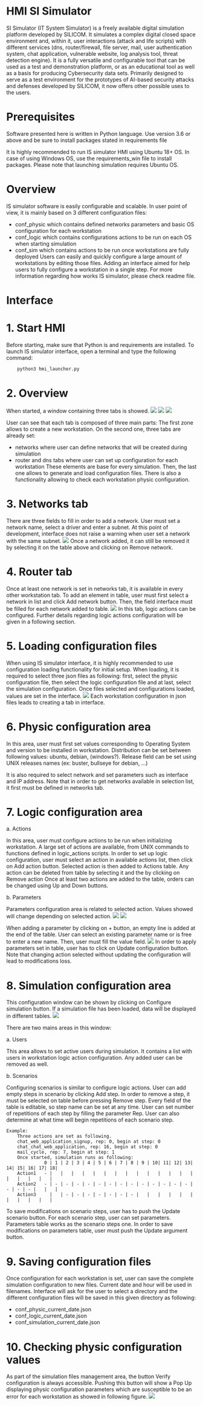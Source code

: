 # HMI SI Simulator

SI Simulator (IT System Simulator) is a freely available digital simulation platform developed by SILICOM. It simulates a complex digital closed space environment and, within it, user interactions (attack and life scripts) with different services (dns, router/firewall, file server, mail, user authentication system, chat application, vulnerable website, log analysis tool, threat detection engine). It is a fully versatile and configurable tool that can be used as a test and demonstration platform, or as an educational tool as well as a basis for producing Cybersecurity data sets. Primarily designed to serve as a test environment for the prototypes of AI-based security attacks and defenses developed by SILICOM, it now offers other possible uses to the users.

# Prerequisites

Software presented here is written in Python language. Use version 3.6 or above and be sure to install packages stated in requirements file

It is highly recommended to run IS simulator HMI using Ubuntu 18+ OS.
In case of using Windows OS, use the requirements_win file to install packages.
Please note that launching simulation requires Ubuntu OS.

# Overview

IS simulator software is easily configurable and scalable. In user point of view, it is mainly based on 3 different configuration files:
- conf_physic which contains defined networks parameters and basic OS configuration for each workstation
- conf_logic which contains configurations actions to be run on each OS when starting simulation
- conf_sim which contains actions to be run once workstations are fully deployed
Users can easily and quickly configure a large amount of workstations by editing those files.
Adding an interface aimed for help users to fully configure a workstation in a single step.
For more information regarding how works IS simulator, please check readme file.

# Interface
# 1. Start HMI
Before starting, make sure that Python is and requirements are installed.  To launch IS simulator interface, open a terminal and type the following command:
```sh
	python3 hmi_launcher.py
```

# 2. Overview
When started, a window containing three tabs is showed.
![](img/overview_01.png)
![](img/overview_02.png)
![](img/overview_03.png)

User can see that each tab is composed of three main parts:
The first zone allows to create a new workstation.
On the second one, three tabs are already set:
- networks where user can define networks that will be created during simulation
- router and dns tabs where user can set up configuration for each workstation
These elements are base for every simulation.
Then, the last one allows to generate and load configuration files. There is also a functionality allowing to check each workstation physic configuration.

# 3. Networks tab
There are three fields to fill in order to add a network.
User must set a network name, select a driver and enter a subnet.
At this point of development, interface does not raise a warning when user set a network with the same subnet.
![](img/networks_01.png)
Once a network added, it can still be removed it by selecting it on the table above and clicking on Remove network.
       
# 4. Router tab
Once at least one network is set in networks tab, it is available in every other workstation tab.
To add an element in table, user must first select a network in list and click Add network button.
Then, the field interface must be filled for each network added to table.
![](img/router_01.png)
In this tab, logic actions can be configured.
Further details regarding logic actions configuration will be given in a following section.

# 5. Loading configuration files
When using IS simulator interface, it is highly recommended to use configuration loading functionality for initial setup. When loading, it is required to select three json files as following: first, select the physic configuration file, then select the logic configuration file and at last, select the simulation configuration.
Once files selected and configurations loaded, values are set in the interface.
![](img/loaded_01.png)
Each workstation configuration in json files leads to creating a tab in interface.

# 6. Physic configuration area
In this area, user must first set values corresponding to Operating System and version to be installed in workstation.
Distribution can be set between following values: ubuntu, debian, (windows?).
Release field can be set using UNIX releases names (ex: buster, bullseye for debian, ...)

It is also required to select network and set parameters such as interface and IP address.
Note that in order to get networks available in selection list, it first must be defined in networks tab.

# 7. Logic configuration area
a. Actions

In this area, user must configure actions to be run when initializing workstation.
A large set of actions are available, from UNIX commands to functions defined in logic_actions scripts.
In order to set up logic configuration, user must select an action in available actions list, then click on Add action button. Selected action is then added to Actions table.
Any action can be deleted from table by selecting it and the by clicking on Remove action
Once at least two actions are added to the table, orders can be changed using Up and Down buttons.

b. Parameters

Parameters configuration area is related to selected action. Values showed will change depending on selected action.
![](img/param_01.png)
![](img/param_02.png)

When adding a parameter by clicking on + button, an empty line is added at the end of the table.
User can select an existing parameter name or is free to enter a new name. Then, user must fill the value field.
![](img/param_03.png)
In order to apply parameters set in table, user has to click on Update configuration button. 
Note that changing action selected without updating the configuration will lead to modifications loss.

# 8. Simulation configuration area
This configuration window can be shown by clicking on Configure simulation button.
If a simulation file has been loaded, data will be displayed in different tables.
![](img/simulation_01.png)

There are two mains areas in this window:

a. Users

This area allows to set active users during simulation. It contains a list with users in workstation logic action configuration.
Any added user can be removed as well.

b. Scenarios

Configuring scenarios is similar to configure logic actions.
User can add empty steps in scenario by clicking Add step.
In order to remove a step, it must be selected on table before pressing Remove step.
Every field of the table is editable, so step name can be set at any time.
User can set number of repetitions of each step by filling the parameter Rep.
User can also determine at what time will begin repetitions of each scenario step.
```
Example: 
    Three actions are set as following.
	chat_web_application_signup, rep: 0, begin at step: 0
	chat_chat_web_application, rep: 16, begin at step: 0
	mail_cycle, rep: 7, begin at step: 1
	Once started, simulation runs as following:
              0 | 1 | 2 | 3 | 4 | 5 | 6 | 7 | 8 | 9 | 10| 11| 12| 13| 14| 15| 16| 17| 18|
    Action1   - |   |   |   |   |   |   |   |   |   |   |   |   |   |   |   |   |   |   |
    Action2   - | - | - | - | - | - | - | - | - | - | - | - | - | - | - | - | - |   |   |
    Action3     |   | - | - | - | - | - | - | - |   |   |   |   |   |   |   |   |   |   |
```

To save modifications on scenario steps, user has to push the Update scenario button.
For each scenario step, user can set parameters. Parameters table works as the scenario steps one. In order to save modifications on parameters table, user must push the Update argument button.

# 9. Saving configuration files
Once configuration for each workstation is set, user can save the complete simulation configuration to new files. 
Current date and hour will be used in filenames.
Interface will ask for the user to select a directory and the different configuration files will be saved in this given directory as following:
- conf_physic_current_date.json
- conf_logic_current_date.json
- conf_simulation_current_date.json

# 10. Checking physic configuration values
As part of the simulation files management area, the button Verify configuration is always accessible.
Pushing this button will show a Pop Up displaying physic configuration parameters which are susceptible to be an error for each workstation as showed in following figure.
![](img/verif_01.png)







